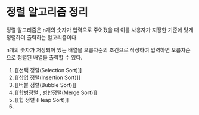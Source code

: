 # 정렬 알고리즘 정리 
정렬 알고리즘은 n개의 숫자가 입력으로 주어졌을 때 이를 사용자가 지정한 기준에 맞게 정렬하여 출력하는 알고리즘이다. 

n개의 숫자가 저장되어 있는 배열을 오름차순의 조건으로 작성하여 입력하면 오름차순으로 정렬된 배열을 출력할 수 있다.   

1. [[선택 정렬(Selection Sort)]]
2. [[삽입 정렬(Insertion Sort)]]
3. [[버블 정렬(Bubble Sort)]]
4. [[합병정렬 , 병합정렬(Merge Sort)]]
5. [[힙 정렬 (Heap Sort)]]
6. 